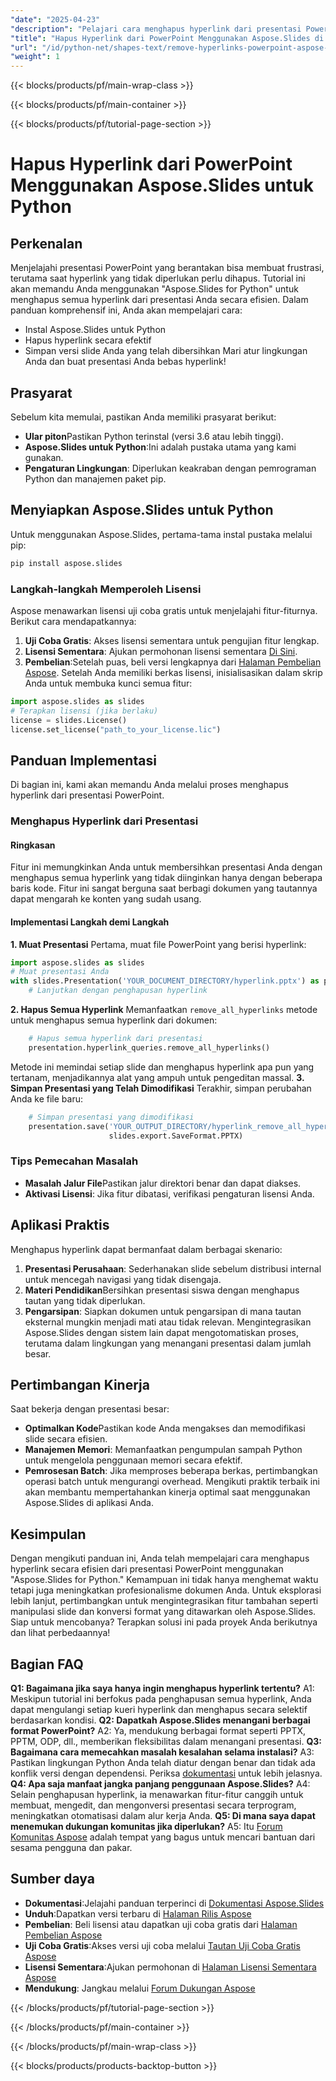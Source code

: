 ```yaml
---
"date": "2025-04-23"
"description": "Pelajari cara menghapus hyperlink dari presentasi PowerPoint secara efisien menggunakan Aspose.Slides untuk Python. Sederhanakan slide Anda dengan panduan langkah demi langkah ini."
"title": "Hapus Hyperlink dari PowerPoint Menggunakan Aspose.Slides di Python | Panduan Lengkap"
"url": "/id/python-net/shapes-text/remove-hyperlinks-powerpoint-aspose-slides-python/"
"weight": 1
---
```


{{< blocks/products/pf/main-wrap-class >}}

{{< blocks/products/pf/main-container >}}

{{< blocks/products/pf/tutorial-page-section >}}
# Hapus Hyperlink dari PowerPoint Menggunakan Aspose.Slides untuk Python
## Perkenalan
Menjelajahi presentasi PowerPoint yang berantakan bisa membuat frustrasi, terutama saat hyperlink yang tidak diperlukan perlu dihapus. Tutorial ini akan memandu Anda menggunakan "Aspose.Slides for Python" untuk menghapus semua hyperlink dari presentasi Anda secara efisien.
Dalam panduan komprehensif ini, Anda akan mempelajari cara:
- Instal Aspose.Slides untuk Python
- Hapus hyperlink secara efektif
- Simpan versi slide Anda yang telah dibersihkan
Mari atur lingkungan Anda dan buat presentasi Anda bebas hyperlink!
## Prasyarat
Sebelum kita memulai, pastikan Anda memiliki prasyarat berikut:
- **Ular piton**Pastikan Python terinstal (versi 3.6 atau lebih tinggi).
- **Aspose.Slides untuk Python**:Ini adalah pustaka utama yang kami gunakan.
- **Pengaturan Lingkungan**: Diperlukan keakraban dengan pemrograman Python dan manajemen paket pip.
## Menyiapkan Aspose.Slides untuk Python
Untuk menggunakan Aspose.Slides, pertama-tama instal pustaka melalui pip:
```bash
pip install aspose.slides
```
### Langkah-langkah Memperoleh Lisensi
Aspose menawarkan lisensi uji coba gratis untuk menjelajahi fitur-fiturnya. Berikut cara mendapatkannya:
1. **Uji Coba Gratis**: Akses lisensi sementara untuk pengujian fitur lengkap.
2. **Lisensi Sementara**: Ajukan permohonan lisensi sementara [Di Sini](https://purchase.aspose.com/temporary-license/).
3. **Pembelian**:Setelah puas, beli versi lengkapnya dari [Halaman Pembelian Aspose](https://purchase.aspose.com/buy).
Setelah Anda memiliki berkas lisensi, inisialisasikan dalam skrip Anda untuk membuka kunci semua fitur:
```python
import aspose.slides as slides
# Terapkan lisensi (jika berlaku)
license = slides.License()
license.set_license("path_to_your_license.lic")
```
## Panduan Implementasi
Di bagian ini, kami akan memandu Anda melalui proses menghapus hyperlink dari presentasi PowerPoint.
### Menghapus Hyperlink dari Presentasi
#### Ringkasan
Fitur ini memungkinkan Anda untuk membersihkan presentasi Anda dengan menghapus semua hyperlink yang tidak diinginkan hanya dengan beberapa baris kode. Fitur ini sangat berguna saat berbagi dokumen yang tautannya dapat mengarah ke konten yang sudah usang.
#### Implementasi Langkah demi Langkah
**1. Muat Presentasi**
Pertama, muat file PowerPoint yang berisi hyperlink:
```python
import aspose.slides as slides
# Muat presentasi Anda
with slides.Presentation('YOUR_DOCUMENT_DIRECTORY/hyperlink.pptx') as presentation:
    # Lanjutkan dengan penghapusan hyperlink
```
**2. Hapus Semua Hyperlink**
Memanfaatkan `remove_all_hyperlinks` metode untuk menghapus semua hyperlink dari dokumen:
```python
    # Hapus semua hyperlink dari presentasi
    presentation.hyperlink_queries.remove_all_hyperlinks()
```
Metode ini memindai setiap slide dan menghapus hyperlink apa pun yang tertanam, menjadikannya alat yang ampuh untuk pengeditan massal.
**3. Simpan Presentasi yang Telah Dimodifikasi**
Terakhir, simpan perubahan Anda ke file baru:
```python
    # Simpan presentasi yang dimodifikasi
    presentation.save('YOUR_OUTPUT_DIRECTORY/hyperlink_remove_all_hyperlinks_out.pptx',
                      slides.export.SaveFormat.PPTX)
```
### Tips Pemecahan Masalah
- **Masalah Jalur File**Pastikan jalur direktori benar dan dapat diakses.
- **Aktivasi Lisensi**: Jika fitur dibatasi, verifikasi pengaturan lisensi Anda.
## Aplikasi Praktis
Menghapus hyperlink dapat bermanfaat dalam berbagai skenario:
1. **Presentasi Perusahaan**: Sederhanakan slide sebelum distribusi internal untuk mencegah navigasi yang tidak disengaja.
2. **Materi Pendidikan**Bersihkan presentasi siswa dengan menghapus tautan yang tidak diperlukan.
3. **Pengarsipan**: Siapkan dokumen untuk pengarsipan di mana tautan eksternal mungkin menjadi mati atau tidak relevan.
Mengintegrasikan Aspose.Slides dengan sistem lain dapat mengotomatiskan proses, terutama dalam lingkungan yang menangani presentasi dalam jumlah besar.
## Pertimbangan Kinerja
Saat bekerja dengan presentasi besar:
- **Optimalkan Kode**Pastikan kode Anda mengakses dan memodifikasi slide secara efisien.
- **Manajemen Memori**: Memanfaatkan pengumpulan sampah Python untuk mengelola penggunaan memori secara efektif.
- **Pemrosesan Batch**: Jika memproses beberapa berkas, pertimbangkan operasi batch untuk mengurangi overhead.
Mengikuti praktik terbaik ini akan membantu mempertahankan kinerja optimal saat menggunakan Aspose.Slides di aplikasi Anda.
## Kesimpulan
Dengan mengikuti panduan ini, Anda telah mempelajari cara menghapus hyperlink secara efisien dari presentasi PowerPoint menggunakan "Aspose.Slides for Python." Kemampuan ini tidak hanya menghemat waktu tetapi juga meningkatkan profesionalisme dokumen Anda. Untuk eksplorasi lebih lanjut, pertimbangkan untuk mengintegrasikan fitur tambahan seperti manipulasi slide dan konversi format yang ditawarkan oleh Aspose.Slides.
Siap untuk mencobanya? Terapkan solusi ini pada proyek Anda berikutnya dan lihat perbedaannya!
## Bagian FAQ
**Q1: Bagaimana jika saya hanya ingin menghapus hyperlink tertentu?**
A1: Meskipun tutorial ini berfokus pada penghapusan semua hyperlink, Anda dapat mengulangi setiap kueri hyperlink dan menghapus secara selektif berdasarkan kondisi.
**Q2: Dapatkah Aspose.Slides menangani berbagai format PowerPoint?**
A2: Ya, mendukung berbagai format seperti PPTX, PPTM, ODP, dll., memberikan fleksibilitas dalam menangani presentasi.
**Q3: Bagaimana cara memecahkan masalah kesalahan selama instalasi?**
A3: Pastikan lingkungan Python Anda telah diatur dengan benar dan tidak ada konflik versi dengan dependensi. Periksa [dokumentasi](https://reference.aspose.com/slides/python-net/) untuk lebih jelasnya.
**Q4: Apa saja manfaat jangka panjang penggunaan Aspose.Slides?**
A4: Selain penghapusan hyperlink, ia menawarkan fitur-fitur canggih untuk membuat, mengedit, dan mengonversi presentasi secara terprogram, meningkatkan otomatisasi dalam alur kerja Anda.
**Q5: Di mana saya dapat menemukan dukungan komunitas jika diperlukan?**
A5: Itu [Forum Komunitas Aspose](https://forum.aspose.com/c/slides/11) adalah tempat yang bagus untuk mencari bantuan dari sesama pengguna dan pakar.
## Sumber daya
- **Dokumentasi**:Jelajahi panduan terperinci di [Dokumentasi Aspose.Slides](https://reference.aspose.com/slides/python-net/)
- **Unduh**:Dapatkan versi terbaru di [Halaman Rilis Aspose](https://releases.aspose.com/slides/python-net/)
- **Pembelian**: Beli lisensi atau dapatkan uji coba gratis dari [Halaman Pembelian Aspose](https://purchase.aspose.com/buy)
- **Uji Coba Gratis**:Akses versi uji coba melalui [Tautan Uji Coba Gratis Aspose](https://releases.aspose.com/slides/python-net/)
- **Lisensi Sementara**:Ajukan permohonan di [Halaman Lisensi Sementara Aspose](https://purchase.aspose.com/temporary-license/)
- **Mendukung**: Jangkau melalui [Forum Dukungan Aspose](https://forum.aspose.com/c/slides/11)

{{< /blocks/products/pf/tutorial-page-section >}}

{{< /blocks/products/pf/main-container >}}

{{< /blocks/products/pf/main-wrap-class >}}

{{< blocks/products/products-backtop-button >}}